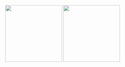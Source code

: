 <div>
  <img height="180em" src="https://github-readme-stats.vercel.app/api?username=S4T0RU&show_icons=true&theme=tokyonight"/>
  <img height="180em" src="https://github-readme-stats.vercel.app/api/top-langs/?username=S4T0RU&layout=compact&theme=tokyonight"/>
</div>

